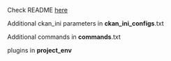 Check README [here](https://github.com/ckan/ckan-docker/blob/master/README.md)

Additional ckan_ini parameters in __ckan_ini_configs__.txt

Additional commands in __commands__.txt

plugins in __project_env__